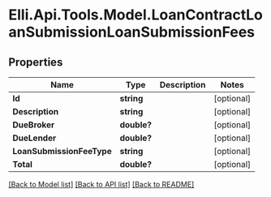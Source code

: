 # Elli.Api.Tools.Model.LoanContractLoanSubmissionLoanSubmissionFees
## Properties

Name | Type | Description | Notes
------------ | ------------- | ------------- | -------------
**Id** | **string** |  | [optional] 
**Description** | **string** |  | [optional] 
**DueBroker** | **double?** |  | [optional] 
**DueLender** | **double?** |  | [optional] 
**LoanSubmissionFeeType** | **string** |  | [optional] 
**Total** | **double?** |  | [optional] 

[[Back to Model list]](../README.md#documentation-for-models) [[Back to API list]](../README.md#documentation-for-api-endpoints) [[Back to README]](../README.md)

